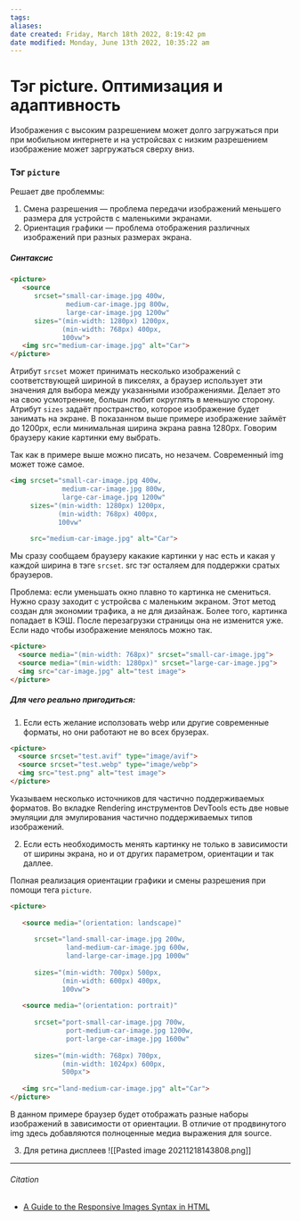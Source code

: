 ```yaml
---
tags: 
aliases: 
date created: Friday, March 18th 2022, 8:19:42 pm
date modified: Monday, June 13th 2022, 10:35:22 am
---
```


# Тэг picture. Оптимизация и адаптивность

Изображения с высоким разрешением может долго загружаться при при мобильном интернете и на устройсвах с низким разрешением изображение может заргружаться сверху вниз.

### Тэг `picture`

Решает две проблеммы:
1. Смена разрешения — проблема передачи изображений меньшего размера для устройств с маленькими экранами.
2. Ориентация графики — проблема отображения различных изображений при разных размерах экрана.

##### Синтаксис

```html
<picture>
   <source
      srcset="small-car-image.jpg 400w,
              medium-car-image.jpg 800w,
              large-car-image.jpg 1200w"
      sizes="(min-width: 1280px) 1200px,
             (min-width: 768px) 400px,
             100vw">
   <img src="medium-car-image.jpg" alt="Car">
</picture>
```

Атрибут `srcset` может принимать несколько изображений с соответствующей шириной в пикселях, а браузер использует эти значения для выбора между указанными изображениями. Делает это на свою усмотренние, большн любит округлять в меньшую сторону.
Атрибут `sizes` задаёт пространство, которое изображение будет занимать на экране. В показанном выше примере изображение займёт до 1200px, если минимальная ширина экрана равна 1280px. Говорим браузеру какие картинки ему выбрать.

Так как в примере выше можно писать, но незачем. Современный img может тоже самое.

```html
<img srcset="small-car-image.jpg 400w,
             medium-car-image.jpg 800w,
             large-car-image.jpg 1200w"
     sizes="(min-width: 1280px) 1200px,
            (min-width: 768px) 400px,
            100vw"
     
     src="medium-car-image.jpg" alt="Car">
```

Мы сразу сообщаем браузеру какакие картинки у нас есть и какая у каждой ширина в тэге `srcset`. src тэг осталяем для поддержки сратых браузеров.  

Проблема: если уменьшать окно плавно то картинка не смениться. Нужно сразу заходит с устройсва с маленьким экраном. Этот метод создан для экономии трафика, а не для дизайнаж. Более того, картинка попадает в КЭШ. После перезагрузки страницы она не изменится уже. Если надо чтобы изображение менялось можно так.

```html
<picture>
  <source media="(min-width: 768px)" srcset="small-car-image.jpg">
  <source media="(min-width: 1280px)" srcset="large-car-image.jpg">
  <img src="car-image.jpg" alt="test image">
</picture>
```

##### Для чего реально пригодиться:

1. Если есть желание исползовать webp или другие современные форматы, но они работают не во всех брузерах.

```html
<picture>
  <source srcset="test.avif" type="image/avif">
  <source srcset="test.webp" type="image/webp">
  <img src="test.png" alt="test image">
</picture>
```

Указываем несколько источников для частично поддерживаемых форматов.
Во вкладке Rendering инструментов DevTools есть две новые эмуляции для эмулирования частично поддерживаемых типов изображений.

2. Если есть необходимость менять картинку не только в зависимости от ширины экрана, но и от других параметром, ориентации и так даллее.

Полная реализация ориентации графики и смены разрешения при помощи тега `picture`.

```html
<picture>
     
   <source media="(orientation: landscape)"
             
      srcset="land-small-car-image.jpg 200w,
              land-medium-car-image.jpg 600w,
              land-large-car-image.jpg 1000w"
             
      sizes="(min-width: 700px) 500px,
             (min-width: 600px) 400px,
             100vw">
     
   <source media="(orientation: portrait)"
             
      srcset="port-small-car-image.jpg 700w,
              port-medium-car-image.jpg 1200w,
              port-large-car-image.jpg 1600w"
             
      sizes="(min-width: 768px) 700px,
             (min-width: 1024px) 600px,
             500px">
     
   <img src="land-medium-car-image.jpg" alt="Car">
</picture>
```

В данном примере браузер будет отображать разные наборы изображений в зависимости от ориентации. В отличие от продвинутого img здесь добавляются полноценные медиа выражения для source.

3. Для ретина дисплеев
![[Pasted image 20211218143808.png]]

---

###### Citation

- [A Guide to the Responsive Images Syntax in HTML](https://css-tricks.com/a-guide-to-the-responsive-images-syntax-in-html/)
